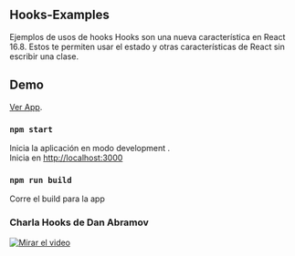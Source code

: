 ## Hooks-Examples

Ejemplos de usos de hooks
Hooks son una nueva característica en React 16.8. 
Estos te permiten usar el estado y otras características de React sin escribir una clase.

## Demo
[Ver App](https://mtorre4580.github.io/hooks-examples).

### `npm start`

Inicia la aplicación en modo development .<br />
Inicia en [http://localhost:3000](http://localhost:3000)

### `npm run build`

Corre el build para la app

### Charla Hooks de Dan Abramov

[![Mirar el video](https://img.youtube.com/vi/dpw9EHDh2bM/0.jpg)](https://youtu.be/dpw9EHDh2bM)
